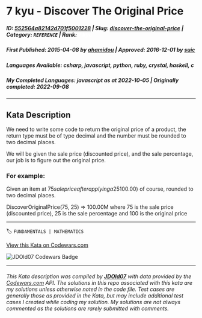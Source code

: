 # 7 kyu - Discover The Original Price

##### **ID**: [552564a82142d701f5001228](https://www.codewars.com/kata/552564a82142d701f5001228) | **Slug**: [discover-the-original-price](https://www.codewars.com/kata/552564a82142d701f5001228) | **Category**: `REFERENCE` | **Rank**: <span style="color:white">7 kyu</span>

##### **First Published**: 2015-04-08 ***by*** [ahamidou](https://www.codewars.com/users/ahamidou) | **Approved**: 2016-12-01 ***by*** [suic](https://www.codewars.com/users/suic)

##### **Languages Available**: csharp, javascript, python, ruby, crystal, haskell, c

##### **My Completed Languages**: javascript ***as at*** 2022-10-05 | **Originally completed**: 2022-09-08

---

## Kata Description


We need to write some code to return the original price of a product, the return type must be of type decimal and the number must be rounded to two decimal places.



We will be given the sale price (discounted price), and the sale percentage, our job is to figure out the original price.





### For example:



Given an item at $75 sale price after applying a 25% discount, the function should return the original price of that item before applying the sale percentage, which is ($100.00) of course, rounded to two decimal places.





DiscoverOriginalPrice(75, 25) => 100.00M where 75 is the sale price (discounted price), 25 is the sale percentage and 100 is the original price



---


🏷 `FUNDAMENTALS | MATHEMATICS`


[View this Kata on Codewars.com](https://www.codewars.com/kata/552564a82142d701f5001228)

![](https://www.codewars.com/users/jdold07/badges/large "JDOld07 Codewars Badge")

---

###### *This Kata description was compiled by [**JDOld07**](https://tpstech.dev) with data provided by the [Codewars.com](https://www.codewars.com) API.  The solutions in this repo associated with this kata are my solutions unless otherwise noted in the code file.  Test cases are generally those as provided in the Kata, but may include additional test cases I created while coding my solution.  My solutions are not always commented as the solutions are rarely submitted with comments.*
